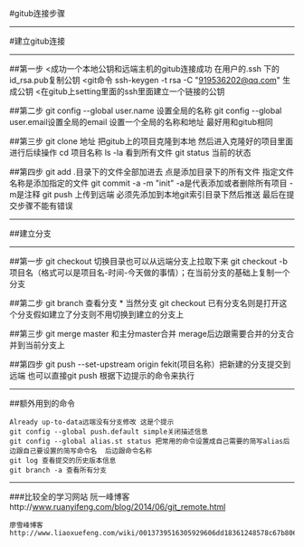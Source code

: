 #gitub连接步骤

***

#建立gitub连接
***
##第一步
	<成功一个本地公钥和远端主机的gitub连接成功 在用户的.ssh 下的id_rsa.pub复制公钥
	<git命令 ssh-keygen -t rsa -C "919536202@qq.com" 生成公钥
	<在gitub上setting里面的ssh里面建立一个链接的公钥

##第二步
	git config --global user.name 设置全局的名称
	git config --global user.email设置全局的email
	设置一个全局的名称和地址 最好用和gitub相同

##第三步
	git clone 地址  把gitub上的项目克隆到本地
	然后进入克隆好的项目里面进行后续操作 cd 项目名称
	ls -la 看到所有文件
	git status  当前的状态

##第四步
	git add .目录下的文件全部加进去
	点是添加目录下的所有文件 指定文件名称是添加指定的文件
	git commit -a -m "init" -a是代表添加或者删除所有项目 -m是注释
	git push 上传到远端
	必须先添加到本地git索引目录下然后推送 最后在提交步骤不能有错误
	
***
##建立分支
***
	
##第一步
	git checkout 切换目录也可以从远端分支上拉取下来
	git checkout -b 项目名（格式可以是项目名-时间-今天做的事情）；在当前分支的基础上复制一个分支

##第二步
	git branch 查看分支 * 当然分支
	git checkout 已有分支名则是打开这个分支假如建立了分支则不用切换到建立的分支上

##第三步
	git merge master 和主分master合并 merage后边跟需要合并的分支合并到当前分支上
	
##第四步
	git push --set-upstream origin fekit(项目名称）把新建的分支提交到远端
	也可以直接git push 根据下边提示的命令来执行

***

##额外用到的命令

	Already up-to-data远端没有分支修改 这是个提示
	git config --global push.default simple关闭描述信息
	git config --global alias.st status 把常用的命令设置成自己需要的简写alias后边跟自己要设置的简写命令名  后边跟命令名称
	git log 查看提交的历史版本信息
	git branch -a 查看所有分支
***

###比较全的学习网站
	阮一峰博客http://www.ruanyifeng.com/blog/2014/06/git_remote.html

	廖雪峰博客http://www.liaoxuefeng.com/wiki/0013739516305929606dd18361248578c67b8067c8c017b000/